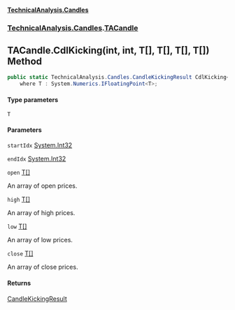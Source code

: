 #### [TechnicalAnalysis.Candles](TechnicalAnalysis.Candles.md 'TechnicalAnalysis.Candles')
### [TechnicalAnalysis.Candles](TechnicalAnalysis.Candles.md#TechnicalAnalysis.Candles 'TechnicalAnalysis.Candles').[TACandle](TACandle.md 'TechnicalAnalysis.Candles.TACandle')

## TACandle.CdlKicking<T>(int, int, T[], T[], T[], T[]) Method

```csharp
public static TechnicalAnalysis.Candles.CandleKickingResult CdlKicking<T>(int startIdx, int endIdx, T[] open, T[] high, T[] low, T[] close)
    where T : System.Numerics.IFloatingPoint<T>;
```
#### Type parameters

<a name='TechnicalAnalysis.Candles.TACandle.CdlKicking_T_(int,int,T[],T[],T[],T[]).T'></a>

`T`
#### Parameters

<a name='TechnicalAnalysis.Candles.TACandle.CdlKicking_T_(int,int,T[],T[],T[],T[]).startIdx'></a>

`startIdx` [System.Int32](https://docs.microsoft.com/en-us/dotnet/api/System.Int32 'System.Int32')

<a name='TechnicalAnalysis.Candles.TACandle.CdlKicking_T_(int,int,T[],T[],T[],T[]).endIdx'></a>

`endIdx` [System.Int32](https://docs.microsoft.com/en-us/dotnet/api/System.Int32 'System.Int32')

<a name='TechnicalAnalysis.Candles.TACandle.CdlKicking_T_(int,int,T[],T[],T[],T[]).open'></a>

`open` [T](TACandle.CdlKicking_T_(int,int,T[],T[],T[],T[]).md#TechnicalAnalysis.Candles.TACandle.CdlKicking_T_(int,int,T[],T[],T[],T[]).T 'TechnicalAnalysis.Candles.TACandle.CdlKicking<T>(int, int, T[], T[], T[], T[]).T')[[]](https://docs.microsoft.com/en-us/dotnet/api/System.Array 'System.Array')

An array of open prices.

<a name='TechnicalAnalysis.Candles.TACandle.CdlKicking_T_(int,int,T[],T[],T[],T[]).high'></a>

`high` [T](TACandle.CdlKicking_T_(int,int,T[],T[],T[],T[]).md#TechnicalAnalysis.Candles.TACandle.CdlKicking_T_(int,int,T[],T[],T[],T[]).T 'TechnicalAnalysis.Candles.TACandle.CdlKicking<T>(int, int, T[], T[], T[], T[]).T')[[]](https://docs.microsoft.com/en-us/dotnet/api/System.Array 'System.Array')

An array of high prices.

<a name='TechnicalAnalysis.Candles.TACandle.CdlKicking_T_(int,int,T[],T[],T[],T[]).low'></a>

`low` [T](TACandle.CdlKicking_T_(int,int,T[],T[],T[],T[]).md#TechnicalAnalysis.Candles.TACandle.CdlKicking_T_(int,int,T[],T[],T[],T[]).T 'TechnicalAnalysis.Candles.TACandle.CdlKicking<T>(int, int, T[], T[], T[], T[]).T')[[]](https://docs.microsoft.com/en-us/dotnet/api/System.Array 'System.Array')

An array of low prices.

<a name='TechnicalAnalysis.Candles.TACandle.CdlKicking_T_(int,int,T[],T[],T[],T[]).close'></a>

`close` [T](TACandle.CdlKicking_T_(int,int,T[],T[],T[],T[]).md#TechnicalAnalysis.Candles.TACandle.CdlKicking_T_(int,int,T[],T[],T[],T[]).T 'TechnicalAnalysis.Candles.TACandle.CdlKicking<T>(int, int, T[], T[], T[], T[]).T')[[]](https://docs.microsoft.com/en-us/dotnet/api/System.Array 'System.Array')

An array of close prices.

#### Returns
[CandleKickingResult](CandleKickingResult.md 'TechnicalAnalysis.Candles.CandleKickingResult')